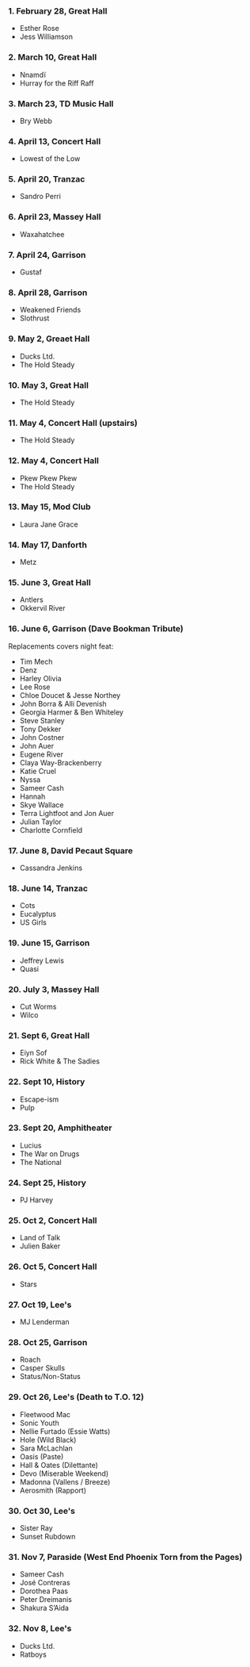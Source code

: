 ### 1. February 28, Great Hall

- Esther Rose
- Jess Williamson

### 2. March 10, Great Hall

- Nnamdï
- Hurray for the Riff Raff

### 3. March 23, TD Music Hall

- Bry Webb

### 4. April 13, Concert Hall

- Lowest of the Low

### 5. April 20, Tranzac

- Sandro Perri

### 6. April 23, Massey Hall

- Waxahatchee

### 7. April 24, Garrison

- Gustaf

### 8. April 28, Garrison

- Weakened Friends
- Slothrust

### 9. May 2, Greaet Hall

- Ducks Ltd.
- The Hold Steady

### 10. May 3, Great Hall

- The Hold Steady

### 11. May 4, Concert Hall (upstairs)

- The Hold Steady

### 12. May 4, Concert Hall

- Pkew Pkew Pkew
- The Hold Steady

### 13. May 15, Mod Club

- Laura Jane Grace

### 14. May 17, Danforth

- Metz

### 15. June 3, Great Hall

- Antlers
- Okkervil River

### 16. June 6, Garrison (Dave Bookman Tribute)

Replacements covers night feat:
- Tim Mech 
- Denz 
- Harley Olivia
- Lee Rose
- Chloe Doucet & Jesse Northey
- John Borra & Alli Devenish
- Georgia Harmer & Ben Whiteley
- Steve Stanley
- Tony Dekker
- John Costner
- John Auer
- Eugene River
- Claya Way-Brackenberry
- Katie Cruel
- Nyssa 
- Sameer Cash
- Hannah
- Skye Wallace
- Terra Lightfoot and Jon Auer
- Julian Taylor
- Charlotte Cornfield

### 17. June 8, David Pecaut Square

- Cassandra Jenkins

### 18. June 14, Tranzac

- Cots
- Eucalyptus
- US Girls

### 19. June 15, Garrison

- Jeffrey Lewis
- Quasi

### 20. July 3, Massey Hall

- Cut Worms
- Wilco

### 21. Sept 6, Great Hall

- Eiyn Sof
- Rick White & The Sadies

### 22. Sept 10, History

- Escape-ism
- Pulp

### 23. Sept 20, Amphitheater 

- Lucius
- The War on Drugs
- The National

### 24. Sept 25, History

- PJ Harvey

### 25. Oct 2, Concert Hall

- Land of Talk
- Julien Baker

### 26. Oct 5, Concert Hall

- Stars

### 27. Oct 19, Lee's

- MJ Lenderman

### 28. Oct 25, Garrison

- Roach
- Casper Skulls
- Status/Non-Status

### 29. Oct 26, Lee's (Death to T.O. 12)

- Fleetwood Mac
- Sonic Youth
- Nellie Furtado (Essie Watts)
- Hole (Wild Black)
- Sara McLachlan
- Oasis (Paste)
- Hall & Oates (Dilettante)
- Devo (Miserable Weekend)
- Madonna (Vallens / Breeze)
- Aerosmith (Rapport)

### 30. Oct 30, Lee's

- Sister Ray
- Sunset Rubdown

### 31. Nov 7, Paraside (West End Phoenix Torn from the Pages)

- Sameer Cash
- José Contreras
- Dorothea Paas
- Peter Dreimanis
- Shakura S’Aida

### 32. Nov 8, Lee's

- Ducks Ltd.
- Ratboys
